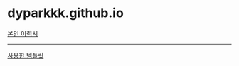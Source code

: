 # dyparkkk.github.io

[본인 이력서](https://dyparkkk.github.io/)


--- 
[사용한 템플릿](https://github.com/sproogen/modern-resume-theme)

